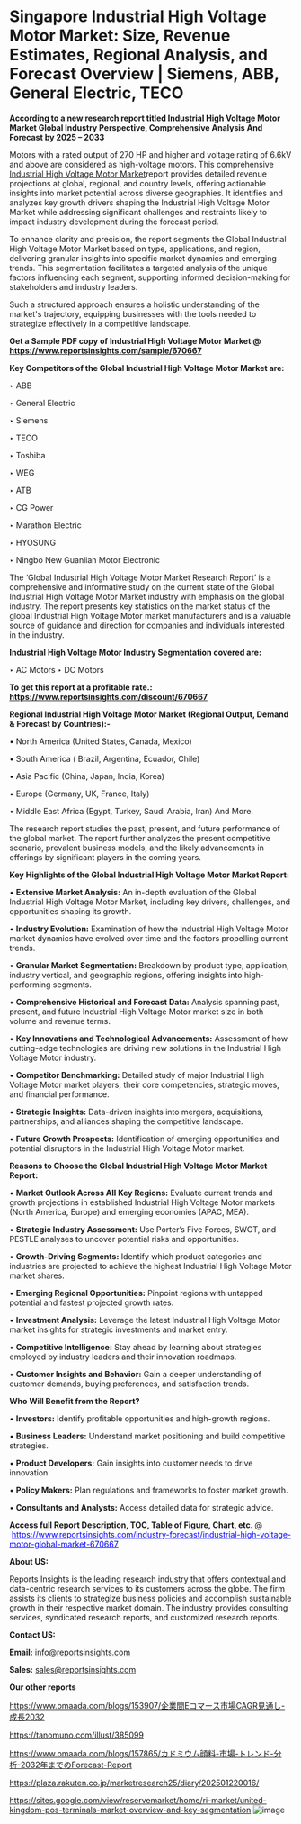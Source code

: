 # Singapore Industrial High Voltage Motor Market: Size, Revenue Estimates, Regional Analysis, and Forecast Overview | Siemens, ABB, General Electric, TECO

<strong>According to a new research report titled Industrial High Voltage Motor Market Global Industry Perspective, Comprehensive Analysis And Forecast by 2025 – 2033</strong>

Motors with a rated output of 270 HP and higher and voltage rating of 6.6kV and above are considered as high-voltage motors. This comprehensive <a href=https://www.reportsinsights.com/sample/670667>Industrial High Voltage Motor Market</a>report provides detailed revenue projections at global, regional, and country levels, offering actionable insights into market potential across diverse geographies. It identifies and analyzes key growth drivers shaping the Industrial High Voltage Motor Market while addressing significant challenges and restraints likely to impact industry development during the forecast period.

To enhance clarity and precision, the report segments the Global Industrial High Voltage Motor Market based on type, applications, and region, delivering granular insights into specific market dynamics and emerging trends. This segmentation facilitates a targeted analysis of the unique factors influencing each segment, supporting informed decision-making for stakeholders and industry leaders.

Such a structured approach ensures a holistic understanding of the market's trajectory, equipping businesses with the tools needed to strategize effectively in a competitive landscape.

<strong>Get a Sample PDF copy of Industrial High Voltage Motor Market </strong><strong>@<a href=https://www.reportsinsights.com/sample/670667 style=color:#0000ff;> https://www.reportsinsights.com/sample/670667</a></strong></font>

<strong>Key Competitors of the Global Industrial High Voltage Motor Market are:</strong>

‣ ABB

‣ General Electric

‣ Siemens

‣ TECO

‣ Toshiba

‣ WEG

‣ ATB

‣ CG Power

‣ Marathon Electric

‣ HYOSUNG

‣ Ningbo New Guanlian Motor Electronic

The ‘Global Industrial High Voltage Motor Market Research Report’ is a comprehensive and informative study on the current state of the Global Industrial High Voltage Motor Market industry with emphasis on the global industry. The report presents key statistics on the market status of the global Industrial High Voltage Motor market manufacturers and is a valuable source of guidance and direction for companies and individuals interested in the industry.

<strong>Industrial High Voltage Motor Industry Segmentation covered are:</strong>

‣ AC Motors
‣ DC Motors

<strong>To get this report at a profitable rate.: <a href=https://www.reportsinsights.com/discount/670667 style=color:#0000ff;>https://www.reportsinsights.com/discount/670667</a></strong></font>

<strong>Regional Industrial High Voltage Motor Market (Regional Output, Demand &amp; Forecast by Countries):-</strong>

• North America (United States, Canada, Mexico)

• South America ( Brazil, Argentina, Ecuador, Chile)

• Asia Pacific (China, Japan, India, Korea)

• Europe (Germany, UK, France, Italy)

• Middle East Africa (Egypt, Turkey, Saudi Arabia, Iran) And More.

The research report studies the past, present, and future performance of the global market. The report further analyzes the present competitive scenario, prevalent business models, and the likely advancements in offerings by significant players in the coming years.

<strong>Key Highlights of the Global Industrial High Voltage Motor Market Report:</strong>

• <strong>Extensive Market Analysis:</strong> An in-depth evaluation of the Global Industrial High Voltage Motor Market, including key drivers, challenges, and opportunities shaping its growth.

• <strong>Industry Evolution:</strong> Examination of how the Industrial High Voltage Motor market dynamics have evolved over time and the factors propelling current trends.

• <strong>Granular Market Segmentation:</strong> Breakdown by product type, application, industry vertical, and geographic regions, offering insights into high-performing segments.

• <strong>Comprehensive Historical and Forecast Data:</strong> Analysis spanning past, present, and future Industrial High Voltage Motor market size in both volume and revenue terms.

• <strong>Key Innovations and Technological Advancements:</strong> Assessment of how cutting-edge technologies are driving new solutions in the Industrial High Voltage Motor industry.

• <strong>Competitor Benchmarking:</strong> Detailed study of major Industrial High Voltage Motor market players, their core competencies, strategic moves, and financial performance.

• <strong>Strategic Insights:</strong> Data-driven insights into mergers, acquisitions, partnerships, and alliances shaping the competitive landscape.

• <strong>Future Growth Prospects:</strong> Identification of emerging opportunities and potential disruptors in the Industrial High Voltage Motor market.

<strong>Reasons to Choose the Global Industrial High Voltage Motor Market Report:</strong>

• <strong>Market Outlook Across All Key Regions:</strong> Evaluate current trends and growth projections in established Industrial High Voltage Motor markets (North America, Europe) and emerging economies (APAC, MEA).

• <strong>Strategic Industry Assessment:</strong> Use Porter’s Five Forces, SWOT, and PESTLE analyses to uncover potential risks and opportunities.

• <strong>Growth-Driving Segments:</strong> Identify which product categories and industries are projected to achieve the highest Industrial High Voltage Motor market shares.

• <strong>Emerging Regional Opportunities:</strong> Pinpoint regions with untapped potential and fastest projected growth rates.

• <strong>Investment Analysis:</strong> Leverage the latest Industrial High Voltage Motor market insights for strategic investments and market entry.

• <strong>Competitive Intelligence:</strong> Stay ahead by learning about strategies employed by industry leaders and their innovation roadmaps.

• <strong>Customer Insights and Behavior:</strong> Gain a deeper understanding of customer demands, buying preferences, and satisfaction trends.

<strong>Who Will Benefit from the Report?</strong>

• <strong>Investors:</strong> Identify profitable opportunities and high-growth regions.

• <strong>Business Leaders:</strong> Understand market positioning and build competitive strategies.

• <strong>Product Developers:</strong> Gain insights into customer needs to drive innovation.

• <strong>Policy Makers:</strong> Plan regulations and frameworks to foster market growth.

• <strong>Consultants and Analysts:</strong> Access detailed data for strategic advice.
</ul>
<strong>Access full Report Description, TOC, Table of Figure, Chart, etc. </strong>@  <a href=https://www.reportsinsights.com/industry-forecast/industrial-high-voltage-motor-global-market-670667 style=color:#0000ff;>https://www.reportsinsights.com/industry-forecast/industrial-high-voltage-motor-global-market-670667</a></font>

<strong><strong>About US</strong>:</strong>

Reports Insights is the leading research industry that offers contextual and data-centric research services to its customers across the globe. The firm assists its clients to strategize business policies and accomplish sustainable growth in their respective market domain. The industry provides consulting services, syndicated research reports, and customized research reports.

<strong>Contact US:</strong>

<p class=""""><b>Email:</b> <a href=mailto:info@reportsinsights.com>info@reportsinsights.com</a></p>
<p class=""""><b>Sales:</b> <a href=mailto:sales@reportsinsights.com>sales@reportsinsights.com</a></p>

<strong>Our other reports</strong>

<a href=https://www.omaada.com/blogs/153907/企業間Eコマース市場CAGR見通し-成長2032>https://www.omaada.com/blogs/153907/企業間Eコマース市場CAGR見通し-成長2032</a>

<a href=https://tanomuno.com/illust/385099>https://tanomuno.com/illust/385099</a>

<a href=https://www.omaada.com/blogs/157865/カドミウム顔料-市場-トレンド-分析-2032年までのForecast-Report>https://www.omaada.com/blogs/157865/カドミウム顔料-市場-トレンド-分析-2032年までのForecast-Report</a>

<a href=https://plaza.rakuten.co.jp/marketresearch25/diary/202501220016/>https://plaza.rakuten.co.jp/marketresearch25/diary/202501220016/</a>

<a href=https://sites.google.com/view/reservemarket/home/ri-market/united-kingdom-pos-terminals-market-overview-and-key-segmentation>https://sites.google.com/view/reservemarket/home/ri-market/united-kingdom-pos-terminals-market-overview-and-key-segmentation</a>
![image](https://github.com/user-attachments/assets/5466e45a-7381-4325-9a44-bdcafc9ad77b)
